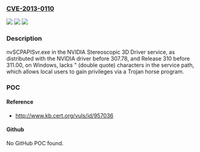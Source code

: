 ### [CVE-2013-0110](https://cve.mitre.org/cgi-bin/cvename.cgi?name=CVE-2013-0110)
![](https://img.shields.io/static/v1?label=Product&message=n%2Fa&color=blue)
![](https://img.shields.io/static/v1?label=Version&message=n%2Fa&color=blue)
![](https://img.shields.io/static/v1?label=Vulnerability&message=n%2Fa&color=brighgreen)

### Description

nvSCPAPISvr.exe in the NVIDIA Stereoscopic 3D Driver service, as distributed with the NVIDIA driver before 307.78, and Release 310 before 311.00, on Windows, lacks " (double quote) characters in the service path, which allows local users to gain privileges via a Trojan horse program.

### POC

#### Reference
- http://www.kb.cert.org/vuls/id/957036

#### Github
No GitHub POC found.

